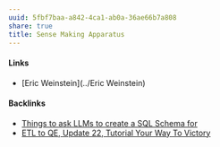 ```yaml
---
uuid: 5fbf7baa-a842-4ca1-ab0a-36ae66b7a808
share: true
title: Sense Making Apparatus
---
```

#### Links

* [Eric Weinstein](../Eric Weinstein)

#### Backlinks

* [Things to ask LLMs to create a SQL Schema for](/cc8ed6c1-04f5-4b44-88b6-f6bc56ab0b8f)
* [ETL to QE, Update 22, Tutorial Your Way To Victory](/72b60152-c15c-4243-8329-67cd13e78ba6)